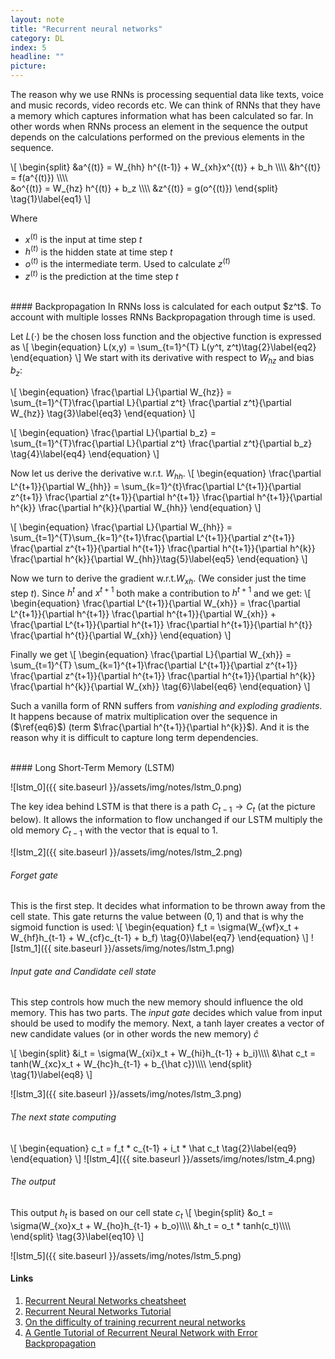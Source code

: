 ```yaml
---
layout: note
title: "Recurrent neural networks"
category: DL
index: 5
headline: ""
picture: 
---
```


The reason why we use RNNs is processing sequential data like texts, voice and music records, video records etc.
We can think of RNNs that they have a memory which captures information what has been calculated so far. In other words
when RNNs process an element in the sequence the output depends on the calculations performed on the previous elements in the
sequence.


<!-- ![rnn_0]({{ site.baseurl }}/assets/img/notes/rnn_0.png) -->

\\[
\begin{split}
&a^{(t)} = W_{hh} h^{(t-1)} + W_{xh}x^{(t)} + b_h \\\\\\\\
&h^{(t)} = f(a^{(t)}) \\\\\\\\ \
&o^{(t)} = W_{hz} h^{(t)} + b_z \\\\\\\\
&z^{(t)} = g(o^{(t)})
\end{split}
\tag{1}\label{eq1}
\\]

Where
- $x^{(t)}$ is the input at time step $t$
- $h^{(t)}$ is the hidden state at time step $t$
- $o^{(t)}$ is the intermediate term. Used to calculate $z^{(t)}$
- $z^{(t)}$ is the prediction at the time step $t$ 

<br>
#### Backpropagation
In RNNs loss is calculated for each output $z^t$. To account with multiple losses RNNs
Backpropagation through time is used.

Let $L(\cdot)$ be the chosen loss function and the objective function is expressed as
\\[
\begin{equation}
L(x,y) = \sum_{t=1}^{T} L(y^t, z^t)\tag{2}\label{eq2}
\end{equation}
\\]
We start with its derivative with respect to $W_{hz}$ and bias $b_z$:

\\[
\begin{equation}
\frac{\partial L}{\partial W_{hz}} = \sum_{t=1}^{T}\frac{\partial L}{\partial z^t} \frac{\partial z^t}{\partial W_{hz}} \tag{3}\label{eq3}
\end{equation}
\\]

\\[
\begin{equation}
\frac{\partial L}{\partial b_z} = \sum_{t=1}^{T}\frac{\partial L}{\partial z^t} \frac{\partial z^t}{\partial b_z} \tag{4}\label{eq4}
\end{equation}
\\]

Now let us derive the derivative w.r.t. $W_{hh}$.
\\[
\begin{equation}
\frac{\partial L^{t+1}}{\partial W_{hh}} = \sum_{k=1}^{t}\frac{\partial L^{t+1}}{\partial z^{t+1}} \frac{\partial z^{t+1}}{\partial h^{t+1}} \frac{\partial h^{t+1}}{\partial h^{k}} \frac{\partial h^{k}}{\partial W_{hh}}
\end{equation}
\\]

\\[
\begin{equation}
\frac{\partial L}{\partial W_{hh}} = \sum_{t=1}^{T}\sum_{k=1}^{t+1}\frac{\partial L^{t+1}}{\partial z^{t+1}} \frac{\partial z^{t+1}}{\partial h^{t+1}} \frac{\partial h^{t+1}}{\partial h^{k}} \frac{\partial h^{k}}{\partial W_{hh}}\tag{5}\label{eq5}
\end{equation}
\\]

Now we turn to derive the gradient w.r.t.$W_{xh}$. (We consider just the time step $t$).
Since $h^{t}$ and $x^{t+1}$ both make a contribution to $h^{t+1}$ and we  get:
\\[
\begin{equation}
\frac{\partial L^{t+1}}{\partial W_{xh}} = \frac{\partial L^{t+1}}{\partial h^{t+1}} \frac{\partial h^{t+1}}{\partial W_{xh}} + \frac{\partial L^{t+1}}{\partial h^{t+1}} \frac{\partial h^{t+1}}{\partial h^{t}} \frac{\partial h^{t}}{\partial W_{xh}}
\end{equation}
\\]

Finally we get
\\[
\begin{equation}
\frac{\partial L}{\partial W_{xh}} = \sum_{t=1}^{T} \sum_{k=1}^{t+1}\frac{\partial L^{t+1}}{\partial z^{t+1}} \frac{\partial z^{t+1}}{\partial h^{t+1}} \frac{\partial h^{t+1}}{\partial h^{k}} \frac{\partial h^{k}}{\partial W_{xh}} \tag{6}\label{eq6}
\end{equation}
\\]

Such a vanilla form of RNN suffers from _vanishing and exploding gradients_. It happens because
of matrix multiplication over the sequence in ($\ref{eq6}$) (term $\frac{\partial h^{t+1}}{\partial h^{k}}$).
And it is the reason why it is difficult to capture long term dependencies.

<br>
#### Long Short-Term Memory (LSTM)

![lstm_0]({{ site.baseurl }}/assets/img/notes/lstm_0.png)


The key idea behind LSTM is that there is a path $C_{t-1} \rightarrow C_{t}$ (at the picture below).
It allows the information to flow unchanged if our LSTM multiply the old memory $C_{t-1}$ with the vector
that is equal to $1$. 

![lstm_2]({{ site.baseurl }}/assets/img/notes/lstm_2.png)

###### _Forget gate_
This is the first step. It decides what information to be thrown away from the cell state.
This gate returns the value between $(0, 1)$ and that is why the sigmoid function is used:
\\[
\begin{equation}
f_t = \sigma(W_{wf}x_t + W_{hf}h_{t-1} + W_{cf}c_{t-1} + b_f)
\tag{0}\label{eq7}
\end{equation}
\\]
![lstm_1]({{ site.baseurl }}/assets/img/notes/lstm_1.png)

###### _Input gate and Candidate cell state_
This step controls how much the new memory should influence the old memory.
This has two parts. The _input gate_ decides which value from input should be used to
modify the memory. Next, a tanh layer creates a vector of new candidate values 
(or in other words the new memory) $\hat c$

\\[
\begin{split}
&i_t = \sigma(W_{xi}x_t + W_{hi}h_{t-1} + b_i)\\\\\\\\
&\hat c_t = tanh(W_{xc}x_t + W_{hc}h_{t-1} + b_{\hat c})\\\\\\\\
\end{split}
\tag{1}\label{eq8}
\\]

![lstm_3]({{ site.baseurl }}/assets/img/notes/lstm_3.png)

###### _The next state computing_
\\[
\begin{equation}
c_t = f_t * c_{t-1} + i_t * \hat c_t
\tag{2}\label{eq9}
\end{equation}
\\]
![lstm_4]({{ site.baseurl }}/assets/img/notes/lstm_4.png)

###### _The output_
This output $h_t$ is based on our cell state $c_t$
\\[
\begin{split}
&o_t = \sigma(W_{xo}x_t + W_{ho}h_{t-1} + b_o)\\\\\\\\
&h_t = o_t * tanh(c_t)\\\\\\\\
\end{split}
\tag{3}\label{eq10}
\\]

![lstm_5]({{ site.baseurl }}/assets/img/notes/lstm_5.png)


#### Links

1. [Recurrent Neural Networks cheatsheet](https://stanford.edu/~shervine/teaching/cs-230/cheatsheet-recurrent-neural-networks#overview)
2. [Recurrent Neural Networks Tutorial](http://www.wildml.com/2015/09/recurrent-neural-networks-tutorial-part-1-introduction-to-rnns/)
3. [On the difficulty of training recurrent neural networks](http://proceedings.mlr.press/v28/pascanu13.pdf)
4. [A Gentle Tutorial of Recurrent Neural Network with Error Backpropagation](https://arxiv.org/pdf/1610.02583.pdf)